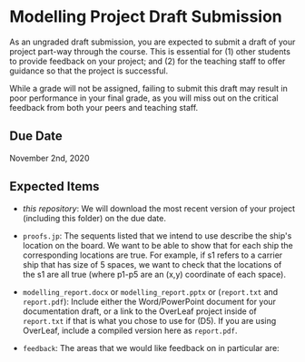 # Modelling Project Draft Submission

As an ungraded draft submission, you are expected to submit a draft of your project part-way through the course. This is essential for (1) other students to provide feedback on your project; and (2) for the teaching staff to offer guidance so that the project is successful.

While a grade will not be assigned, failing to submit this draft may result in poor performance in your final grade, as you will miss out on the critical feedback from both your peers and teaching staff.

## Due Date

November 2nd, 2020

## Expected Items

* *this repository*: We will download the most recent version of your project (including this folder) on the due date.

* `proofs.jp`: The sequents listed that we intend to use describe the ship's location on the board. We want to be able to show that for each ship the corresponding locations are true. For example, if s1 refers to a carrier ship that has size of 5 spaces, we want to check that the locations of the s1 are all true (where p1-p5 are an (x,y) coordinate of each space). 

* `modelling_report.docx` or `modelling_report.pptx` or (`report.txt` and `report.pdf`): Include either the Word/PowerPoint document for your documentation draft, or a link to the OverLeaf project inside of `report.txt` if that is what you chose to use for (D5). If you are using OverLeaf, include a compiled version here as `report.pdf`.

* `feedback`: The areas that we would like feedback on in particular are:
